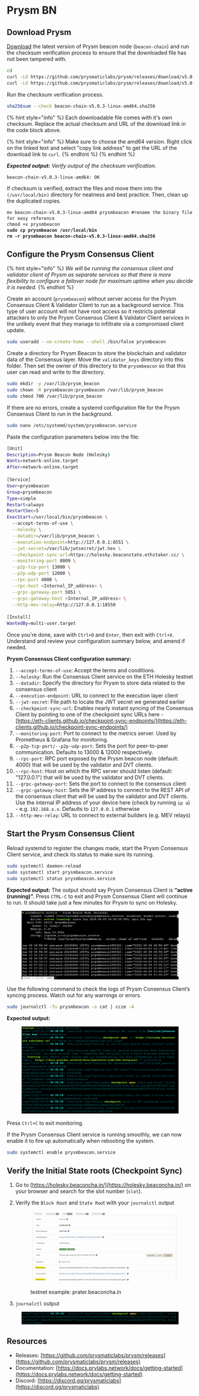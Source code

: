 # Prysm BN

## Download Prysm

[Download](https://github.com/sigp/lighthouse/releases) the latest version of Prysm beacon node (`beacon-chain`) and run the checksum verification process to ensure that the downloaded file has not been tampered with.

```bash
cd
curl -LO https://github.com/prysmaticlabs/prysm/releases/download/v5.0.3/beacon-chain-v5.0.3-linux-amd64
curl -LO https://github.com/prysmaticlabs/prysm/releases/download/v5.0.3/beacon-chain-v5.0.3-linux-amd64.sha256
```

Run the checksum verification process.

```sh
sha256sum --check beacon-chain-v5.0.3-linux-amd64.sha256
```

{% hint style="info" %}
Each downloadable file comes with it's own checksum. Replace the actual checksum and URL of the download link in the code block above.

{% hint style="info" %}
Make sure to choose the amd64 version. Right click on the linked text and select "copy link address" to get the URL of the download link to `curl`.
{% endhint %}
{% endhint %}

_**Expected output:** Verify output of the checksum verification._

```
beacon-chain-v5.0.3-linux-amd64: OK
```

If checksum is verified, extract the files and move them into the `(/usr/local/bin)` directory for neatness and best practice. Then, clean up the duplicated copies.

<pre class="language-bash"><code class="lang-bash">mv beacon-chain-v5.0.3-linux-amd64 prysmbeacon #rename the binary file for easy reference
chmod +x prysmbeacon
<strong>sudo cp prysmbeacon /usr/local/bin
</strong><strong>rm -r prysmbeacon beacon-chain-v5.0.3-linux-amd64.sha256
</strong></code></pre>

## Configure the Prysm Consensus Client

{% hint style="info" %}
_We will be running the consensus client and validator client of Prysm as separate services so that there is more flexibility to configure a failover node for maximum uptime when you decide it is needed._
{% endhint %}

Create an account (`prysmbeacon`) without server access for the Prysm Consensus Client & Validator Client to run as a background service. This type of user account will not have root access so it restricts potential attackers to only the Prysm Consensus Client & Validator Client services in the unlikely event that they manage to infiltrate via a compromised client update.

```bash
sudo useradd --no-create-home --shell /bin/false prysmbeacon
```

Create a directory for Prysm Beacon to store the blockchain and validator data of the Consensus layer. Move the `validator_keys` directory into this folder. Then set the owner of this directory to the `prysmbeacon` so that this user can read and write to the directory.

```bash
sudo mkdir -p /var/lib/prysm_beacon
sudo chown -R prysmbeacon:prysmbeacon /var/lib/prysm_beacon
sudo chmod 700 /var/lib/prysm_beacon
```

If there are no errors, create a systemd configuration file for the Prysm Consensus Client to run in the background.

```bash
sudo nano /etc/systemd/system/prysmbeacon.service
```

Paste the configuration parameters below into the file:

```bash
[Unit]
Description=Prysm Beacon Node (Holesky)
Wants=network-online.target
After=network-online.target

[Service]
User=prysmbeacon
Group=prysmbeacon
Type=simple
Restart=always
RestartSec=5
ExecStart=/usr/local/bin/prysmbeacon \
  --accept-terms-of-use \
  --holesky \
  --datadir=/var/lib/prysm_beacon \
  --execution-endpoint=http://127.0.0.1:8551 \
  --jwt-secret=/var/lib/jwtsecret/jwt.hex \
  --checkpoint-sync-url=https://holesky.beaconstate.ethstaker.cc/ \
  --monitoring-port 8009 \
  --p2p-tcp-port 13000 \
  --p2p-udp-port 12000 \
  --rpc-port 4000 \
  --rpc-host <Internal_IP_address> \
  --grpc-gateway-port 5051 \
  --grpc-gateway-host <Internal_IP_address> \
  --http-mev-relay=http://127.0.0.1:18550 

[Install]
WantedBy=multi-user.target
```

Once you're done, save with `Ctrl+O` and `Enter`, then exit with `Ctrl+X`. Understand and review your configuration summary below, and amend if needed.

**Prysm Consensus Client configuration summary:**

1. `--accept-terms-of-use`: Accept the terms and conditions.
2. `--holesky`: Run the Consensus Client service on the ETH Holesky testnet
3. `--datadir`: Specify the directory for Prysm to store data related to the consensus client
4. `--execution-endpoint`: URL to connect to the execution layer client
5. `--jwt-secret`: File path to locate the JWT secret we generated earlier
6. `--checkpoint-sync-url`: Enables nearly instant syncing of the Consensus Client by pointing to one of the checkpoint sync URLs here - [https://eth-clients.github.io/checkpoint-sync-endpoints/](https://eth-clients.github.io/checkpoint-sync-endpoints/)
7. `--monitoring-port`: Port to connect to the metrics server. Used by Prometheus & Grafana for monitoring.
8. `--p2p-tcp-port/--p2p-udp-port`: Sets the port for peer-to-peer communication. Defaults to 13000 & 12000 respectively.
9. `--rpc-port`: RPC port exposed by the Prysm beacon node (default: 4000) that will be used by the validator and DVT clients.
10. `--rpc-host`: Host on which the RPC server should listen (default: "127.0.0.1") that will be used by the validator and DVT clients.
11. `--grpc-gateway-port`: Sets the port to connect to the consensus client
12. `--grpc-gateway-host`: Sets the IP address to connect to the REST API of the consensus client that will be used by the validator and DVT clients. Use the internal IP address of your device here (check by running `ip a`) - e.g. `192.168.x.x`. Defaults to `127.0.0.1` otherwise
13. `--http-mev-relay`: URL to connect to external builders (e.g. MEV relays)

## Start the Prysm Consensus Client

Reload systemd to register the changes made, start the Prysm Consensus Client service, and check its status to make sure its running.

```bash
sudo systemctl daemon-reload
sudo systemctl start prysmbeacon.service
sudo systemctl status prysmbeacon.service
```

**Expected output:** The output should say Prysm Consensus Client is **“active (running)”.** Press `CTRL-C` to exit and Prysm Consensus Client will continue to run. It should take just a few minutes for Prysm to sync on Holesky.

<figure><img src="../../.gitbook/assets/image (1) (1) (1) (1) (1) (1) (1) (1) (1) (1) (1) (1).png" alt=""><figcaption></figcaption></figure>

Use the following command to check the logs of Prysm Consensus Client’s syncing process. Watch out for any warnings or errors.

```bash
sudo journalctl -fu prysmbeacon -o cat | ccze -A
```

**Expected output:**&#x20;

<figure><img src="../../.gitbook/assets/image (3) (1) (1) (1) (1).png" alt=""><figcaption></figcaption></figure>

Press `Ctrl+C` to exit monitoring.

If the Prysm Consensus Client service is running smoothly, we can now enable it to fire up automatically when rebooting the system.

```bash
sudo systemctl enable prysmbeacon.service
```

## Verify the Initial State roots (Checkpoint Sync)

1. Go to [https://holesky.beaconcha.in/](https://holesky.beaconcha.in/) on your browser and search for the slot number (`slot`).&#x20;
2.  &#x20;Verify the `Block Root` and `State Roo`t with your `journalctl` output

    <figure><img src="../../.gitbook/assets/image (53).png" alt=""><figcaption><p>testnet example: prater.beaconcha.in</p></figcaption></figure>
3. `journalctl` output

<figure><img src="../../.gitbook/assets/image (2) (1) (1) (1) (1) (1) (1) (1).png" alt=""><figcaption></figcaption></figure>

## Resources

* Releases: [https://github.com/prysmaticlabs/prysm/releases](https://github.com/prysmaticlabs/prysm/releases)
* Documentation: [https://docs.prylabs.network/docs/getting-started](https://docs.prylabs.network/docs/getting-started)
* Discord: [https://discord.gg/prysmaticlabs](https://discord.gg/prysmaticlabs)
